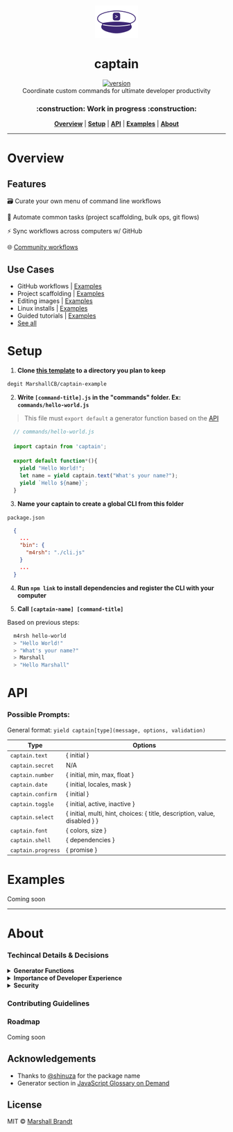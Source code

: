<div align="center">
  <img src="https://github.com/marshallcb/captain/raw/master/captain.png" alt="Captain" width="100" />
</div>

<h1 align="center">captain</h1>
<div align="center">
  <a href="https://npmjs.org/package/captain">
    <img src="https://badgen.now.sh/npm/v/captain" alt="version" />
  </a>
</div>

<div align="center">Coordinate custom commands for ultimate developer productivity</div>
<h3 align="center">:construction: Work in progress :construction:</h3>

<div align="center">
  <a href="#Overview"><b>Overview</b></a> | 
  <a href="#Setup"><b>Setup</b></a> | 
  <a href="#API"><b>API</b></a> | 
  <a href="#Examples"><b>Examples</b></a> | 
  <a href="#About"><b>About</b></a>
</div>

---

# Overview

## Features

:card_file_box:  Curate your own menu of command line workflows

:robot:  Automate common tasks (project scaffolding, bulk ops, git flows)

:zap:  Sync workflows across computers w/ GitHub

:globe_with_meridians:  [Community workflows]()

## Use Cases
- GitHub workflows | [Examples]()
- Project scaffolding | [Examples]()
- Editing images | [Examples]()
- Linux installs | [Examples]()
- Guided tutorials | [Examples]()
- [See all]()

# Setup

1. **Clone [this template]() to a directory you plan to keep**
```sh
degit MarshallCB/captain-example
```

2. **Write `[command-title].js` in the "commands" folder. Ex: `commands/hello-world.js`**
> This file must `export default` a generator function based on the [API](#API)
  ```js
    // commands/hello-world.js

    import captain from 'captain';

    export default function*(){
      yield "Hello World!";
      let name = yield captain.text("What's your name?");
      yield `Hello ${name}`;
    }
  ```

3. **Name your captain to create a global CLI from this folder**

`package.json`
```json
  {
    ...
    "bin": {
      "m4rsh": "./cli.js"
    }
    ...
  }
```

4. **Run `npm link` to install dependencies and register the CLI with your computer**

5. **Call `[captain-name] [command-title]`**

Based on previous steps:
```sh
  m4rsh hello-world
  > "Hello World!"
  > "What's your name?"
  > Marshall
  > "Hello Marshall"
```

# API

### Possible Prompts:

General format: `yield captain[type](message, options, validation)`

| Type | Options |
| --- | --- |
| `captain.text` | { initial } |
| `captain.secret` | N/A |
| `captain.number` | { initial, min, max, float } |
| `captain.date` | { initial, locales, mask } |
| `captain.confirm` | { initial } |
| `captain.toggle` | { initial, active, inactive } |
| `captain.select` | { initial, multi, hint, choices: { title, description, value, disabled } }  |
| `captain.font` | { colors, size } |
| `captain.shell` | { dependencies } |
| `captain.progress` | { promise }  |


# Examples

Coming soon

- - -

# About

### Techincal Details & Decisions

<details>
  <summary><strong>Generator Functions</strong></summary>
  <div>
    Coming soon
  </div>
</details>
<details>
  <summary><strong>Importance of Developer Experience</strong></summary>
  <div>
    Coming soon
  </div>
</details>
<details>
  <summary><strong>Security</strong></summary>
  <div>
    Coming soon
  </div>
</details>

### Contributing Guidelines

### Roadmap

Coming soon

## Acknowledgements
- Thanks to [@shinuza](https://github.com/shinuza) for the package name
- Generator section in [JavaScript Glossary on Demand](https://leanpub.com/jsglossary)

## License

MIT © [Marshall Brandt](https://m4r.sh)
